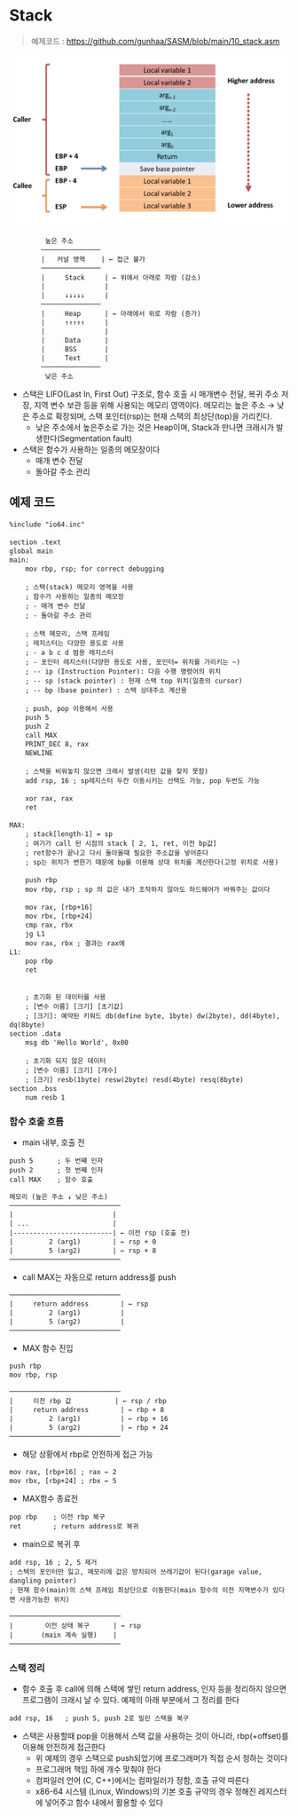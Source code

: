 # Stack

> 예제코드 : https://github.com/gunhaa/SASM/blob/main/10_stack.asm

![stack1](images/stack1.png)

```plaintext
         높은 주소
        ───────────────
        |   커널 영역    | ← 접근 불가
        ───────────────
        |     Stack     | ← 위에서 아래로 자람 (감소)
        |               |
        |     ↓↓↓↓↓     |
        ───────────────
        |     Heap      | ← 아래에서 위로 자람 (증가)
        |     ↑↑↑↑↑     |
        |               |
        |     Data      |
        |     BSS       |
        |     Text      |
        ───────────────
         낮은 주소
```

- 스택은 LIFO(Last In, First Out) 구조로, 함수 호출 시 매개변수 전달, 복귀 주소 저장, 지역 변수 보관 등을 위해 사용되는 메모리 영역이다. 메모리는 높은 주소 → 낮은 주소로 확장되며, 스택 포인터(rsp)는 현재 스택의 최상단(top)을 가리킨다.
  - 낮은 주소에서 높은주소로 가는 것은 Heap이며, Stack과 만나면 크래시가 발생한다(Segmentation fault)
- 스택은 함수가 사용하는 일종의 메모장이다
  - 매개 변수 전달
  - 돌아갈 주소 관리

## 예제 코드

```assembly
%include "io64.inc"

section .text
global main
main:
    mov rbp, rsp; for correct debugging

    ; 스택(stack) 메모리 영역을 사용
    ; 함수가 사용하는 일종의 메모장
    ; - 매개 변수 전달
    ; - 돌아갈 주소 관리

    ; 스택 메모리, 스택 프레임
    ; 레지스터는 다양한 용도로 사용
    ; - a b c d 범용 레지스터
    ; - 포인터 레지스터(다양한 용도로 사용, 포인터= 위치를 가리키는 ~)
    ; -- ip (Instruction Pointer): 다음 수행 명령어의 위치
    ; -- sp (stack pointer) : 현재 스택 top 위치(일종의 cursor)
    ; -- bp (base pointer) : 스택 상대주소 계산용

    ; push, pop 이용해서 사용
    push 5
    push 2
    call MAX
    PRINT_DEC 8, rax
    NEWLINE

    ; 스택을 비워놓지 않으면 크래시 발생(리턴 값을 찾지 못함)
    add rsp, 16 ; sp레지스터 두칸 이동시키는 선택도 가능, pop 두번도 가능

    xor rax, rax
    ret

MAX:
    ; stack[length-1] = sp
    ; 여기가 call 된 시점의 stack [ 2, 1, ret, 이전 bp값]
    ; ret함수가 끝나고 다시 돌아올때 필요한 주소값을 넣어준다
    ; sp는 위치가 변한기 때문에 bp를 이용해 상대 위치를 계산한다(고정 위치로 사용)

    push rbp
    mov rbp, rsp ; sp 의 값은 내가 조작하지 않아도 하드웨어가 바꿔주는 값이다

    mov rax, [rbp+16]
    mov rbx, [rbp+24]
    cmp rax, rbx
    jg L1
    mov rax, rbx ; 결과는 rax에
L1:
    pop rbp
    ret


    ; 초기화 된 데이터를 사용
    ; [변수 이름] [크기] [초기값]
    ; [크기]: 예약된 키워드 db(define byte, 1byte) dw(2byte), dd(4byte), dq(8byte)
section .data
    msg db 'Hello World', 0x00

    ; 초기화 되지 않은 데이터
    ; [변수 이름] [크기] [개수]
    ; [크기] resb(1byte) resw(2byte) resd(4byte) resq(8byte)
section .bss
    num resb 1
```

### 함수 호출 흐름

- main 내부, 호출 전

```assembly
push 5      ; 두 번째 인자
push 2      ; 첫 번째 인자
call MAX    ; 함수 호출
```

```plaintext
메모리 (높은 주소 ↓ 낮은 주소)
────────────────────────────
|                         |
| ...                     |
|-------------------------| ← 이전 rsp (호출 전)
|         2 (arg1)        | ← rsp + 0
|         5 (arg2)        | ← rsp + 8
────────────────────────────
```

- call MAX는 자동으로 return address를 push

```plaintext
────────────────────────────
|     return address        | ← rsp
|         2 (arg1)          |
|         5 (arg2)          |
────────────────────────────
```

- MAX 함수 진입

```assembly
push rbp
mov rbp, rsp
```

```plaintext
────────────────────────────
|     이전 rbp 값           | ← rsp / rbp
|     return address        | ← rbp + 8
|         2 (arg1)          | ← rbp + 16
|         5 (arg2)          | ← rbp + 24
────────────────────────────
```

- 해당 상황에서 rbp로 안전하게 접근 가능

```assembly
mov rax, [rbp+16] ; rax ← 2
mov rbx, [rbp+24] ; rbx ← 5
```

- MAX함수 종료전

```assembly
pop rbp    ; 이전 rbp 복구
ret        ; return address로 복귀
```

- main으로 복귀 후

```assembly
add rsp, 16 ; 2, 5 제거
; 스택의 포인터만 잃고, 메모리에 값은 방치되어 쓰레기값이 된다(garage value, dangling pointer)
; 현재 함수(main)의 스택 프레임 최상단으로 이동한다(main 함수의 이전 지역변수가 있다면 사용가능한 위치)
```

```plaintext
────────────────────────────
|        이전 상태 복구      | ← rsp
|       (main 계속 실행)    |
────────────────────────────
```

### 스택 정리

- 함수 호출 후 call에 의해 스택에 쌓인 return address, 인자 등을 정리하지 않으면 프로그램이 크래시 날 수 있다. 예제의 아래 부분에서 그 정리를 한다

```assembly
add rsp, 16   ; push 5, push 2로 밀린 스택을 복구
```

- 스택은 사용할때 pop을 이용해서 스택 값을 사용하는 것이 아니라, rbp(+offset)를 이용해 안전하게 접근한다
  - 위 예제의 경우 스택으로 push되었기에 프로그래머가 직접 순서 정하는 것이다
  - 프로그래머 책임 하에 개수 맞춰야 한다
  - 컴파일러 언어 (C, C++)에서는 컴파일러가 정함, 호출 규약 따른다
  - x86-64 시스템 (Linux, Windows)의 기본 호출 규약의 경우 정해진 레지스터에 넣어주고 함수 내에서 활용할 수 있다